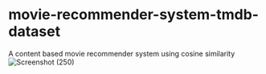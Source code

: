 # movie-recommender-system-tmdb-dataset
A content based movie recommender system using cosine similarity
![Screenshot (250)](https://github.com/Kuldeep-sahu6260/movie-recommended-system/assets/79197859/793b205d-1680-48b2-a02f-803a1098e693)
